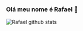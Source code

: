 ### Olá meu nome é Rafael  👋

<!--
**RafaelCss/RafaelCss** is a ✨ _special_ ✨ repository because its `README.md` (this file) appears on your GitHub profile.

Here are some ideas to get you started:

- 🔭 I’m currently working on ...
- 🌱 I’m currently learning ...
- 👯 I’m looking to collaborate on ...
- 🤔 I’m looking for help with ...
- 💬 Ask me about ...
- 📫 How to reach me: ...
- 😄 Pronouns: ...
- ⚡ Fun fact: ...
-->


![Rafael github stats](https://github-readme-stats.vercel.app/api?username=Rafaelcss&show_icons=true&theme=radical)
